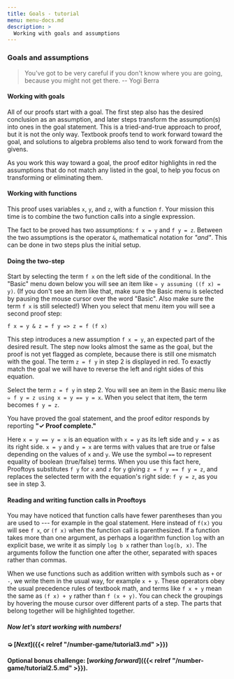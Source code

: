 ```yaml
---
title: Goals - tutorial
menu: menu-docs.md
description: >
  Working with goals and assumptions
---
```


### Goals and assumptions

> You've got to be very careful if you don't know where you are going,
> because you might not get there. -- Yogi Berra

#### Working with goals

All of our proofs start with a goal.  The first step also has the
desired conclusion as an assumption, and later steps transform the
assumption(s) into ones in the goal statement.  This is a
tried-and-true approach to proof, but it is not the only way.
Textbook proofs tend to work forward toward the goal, and solutions to
algebra problems also tend to work forward from the givens.

As you work this way toward a goal, the proof editor highlights in red
the assumptions that do not match any listed in the goal, to help you
focus on transforming or eliminating them.

#### Working with functions

This proof uses variables `x`, `y`, and `z`, with a function `f`.
Your mission this time is to combine the two function calls into
a single expression.

The fact to be proved has two assumptions: `f x = y` and `f y = z`.
Between the two assumptions is the operator `&`, mathematical notation
for *"and"*.  This can be done in two steps plus the initial setup.

<div class=proof-editor data-exercise="nat/nat0.2"></div>

#### Doing the two-step

Start by selecting the term `f x` on the left side of the conditional.
In the "Basic" menu down below you will see an item like `➭ y assuming
((f x) = y)`.  (If you don't see an item like that, make sure the
Basic menu is selected by pausing the mouse cursor over the word
"Basic".  Also make sure the term `f x` is still selected!)  When you
select that menu item you will see a second proof step:

`f x = y & z = f y => z = f (f x)`

This step introduces a new assumption `f x = y`, an expected part of
the desired result.  The step now looks almost the same as the goal,
but the proof is not yet flagged as complete, because there is still
one mismatch with the goal.  The term `z = f y` in step 2 is displayed
in red.  To exactly match the goal we will have to reverse the left
and right sides of this equation.

Select the term `z = f y` in step 2.  You will see an item in the
Basic menu like `➭ f y = z using x = y == y = x`.  When you select
that item, the term becomes `f y = z`.

You have proved the goal statement, and the proof editor responds
by reporting **"✓ Proof complete."**

Here `x = y == y = x` is an equation with `x = y` as its left side and
`y = x` as its right side.  `x = y` and `y = x` are terms with values
that are true or false depending on the values of `x` and `y`.  We use
the symbol `==` to represent equality of boolean (true/false) terms.
When you use this fact here, Prooftoys substitutes `f y` for `x` and
`z` for `y` giving `z = f y == f y = z`, and replaces the selected
term with the equation's right side: `f y = z`, as you see in step 3.

#### Reading and writing function calls in Prooftoys

You may have noticed that function calls have fewer parentheses than
you are used to --- for example in the goal statement.  Here
instead of `f(x)` you will see `f x`, or `(f x)` when the function
call is parenthesized.  If a function takes more than one argument, as
perhaps a logarithm function `log` with an explicit base, we write it
as simply `log b x` rather than `log(b, x)`. The arguments follow the
function one after the other, separated with spaces rather than
commas.

When we use functions such as addition written with symbols such as
`+` or `-`, we write them in the usual way, for example `x + y`.
These operators obey the usual precedence rules of textbook math, and
terms like `f x + y` mean the same as `(f x) + y` rather than `f (x +
y)`.  You can check the groupings by hovering the mouse cursor over
different parts of a step.  The parts that belong together will be
highlighted together.

##### Now let's start working with numbers!

#### ➭ [***Next***]({{< relref "/number-game/tutorial3.md" >}})

#### Optional bonus challenge: [<i><b>working forward</b></i>]({{< relref "/number-game/tutorial2.5.md" >}}).

<!--

### Background on working with assumptions

In working with assumptions Prooftoys uses extensions of the basic
principles, applying them to new situations, but it mostly handles
these behind the scenes, so you just need to follow a few simple rules
to succeed.

opportunities to connect them back to basic principles later.

-->
